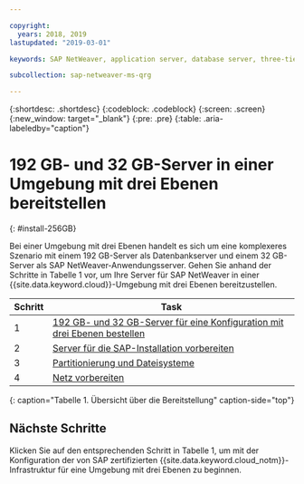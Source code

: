 ```yaml
---

copyright:
  years: 2018, 2019
lastupdated: "2019-03-01"

keywords: SAP NetWeaver, application server, database server, three-tier

subcollection: sap-netweaver-ms-qrg

---
```


{:shortdesc: .shortdesc}
{:codeblock: .codeblock}
{:screen: .screen}
{:new_window: target="_blank"}
{:pre: .pre}
{:table: .aria-labeledby="caption"}

# 192 GB- und 32 GB-Server in einer Umgebung mit drei Ebenen bereitstellen
{: #install-256GB}

Bei einer Umgebung mit drei Ebenen handelt es sich um eine komplexeres Szenario mit einem 192 GB-Server als Datenbankserver und einem 32 GB-Server als SAP NetWeaver-Anwendungsserver. Gehen Sie anhand der Schritte in Tabelle 1 vor, um Ihre Server für SAP NetWeaver in einer {{site.data.keyword.cloud}}-Umgebung mit drei Ebenen bereitzustellen.

| Schritt | Task |
| --- | --- |
| 1 | [192 GB- und 32 GB-Server für eine Konfiguration mit drei Ebenen bestellen](/docs/infrastructure/sap-netweaver-ms-qrg?topic=sap-netweaver-ms-qrg-install_three_tier) |
| 2 | [Server für die SAP-Installation vorbereiten](/docs/infrastructure/sap-netweaver-ms-qrg?topic=sap-netweaver-ms-qrg-prepare_256GB) |
| 3 | [Partitionierung und Dateisysteme](/docs/infrastructure/sap-netweaver-ms-qrg?topic=sap-netweaver-ms-qrg-3-partitioning-and-file-systems) |
| 4 | [Netz vorbereiten](/docs/infrastructure/sap-netweaver-ms-qrg?topic=sap-netweaver-ms-qrg-network) |
{: caption="Tabelle 1. Übersicht über die Bereitstellung" caption-side="top"}

## Nächste Schritte

Klicken Sie auf den entsprechenden Schritt in Tabelle 1, um mit der Konfiguration der von SAP zertifizierten {{site.data.keyword.cloud_notm}}-Infrastruktur für eine Umgebung mit drei Ebenen zu beginnen.
